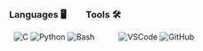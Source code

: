 ### &nbsp; Languages 🖥 &nbsp; &nbsp; &nbsp; &nbsp; Tools 🛠️
&nbsp; &nbsp; ![C](https://img.shields.io/badge/-C-000000?style=flat&logo=c) ![Python](https://img.shields.io/badge/-Python-000000?style=flat&logo=python) ![Bash](https://img.shields.io/badge/-Bash-000000?style=flat&logo=gnu%20bash) &nbsp; &nbsp; &nbsp; &nbsp; &nbsp; ![VSCode](https://img.shields.io/badge/-VSCode-000000?style=flat&logo=visual-studio-code&logoColor=007acc) ![GitHub](https://img.shields.io/badge/-GitHub-000000?style=flat&logo=github&logoColor=FFFFFF)

